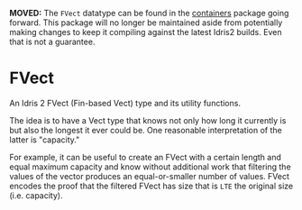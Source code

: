 **MOVED:** The `FVect` datatype can be found in the [containers](https://github.com/idris-community/idris2-containers) package going forward. This package will no longer be maintained aside from potentially making changes to keep it compiling against the latest Idris2 builds. Even that is not a guarantee.

# FVect

An Idris 2 FVect (Fin-based Vect) type and its utility functions.

The idea is to have a Vect type that knows not only how long it currently is but also the longest it ever could be. One reasonable interpretation of the latter is "capacity."

For example, it can be useful to create an FVect with a certain length and equal maximum capacity and know without additional work that filtering the values of the vector produces an equal-or-smaller number of values. FVect encodes the proof that the filtered FVect has size that is `LTE` the original size (i.e. capacity).

